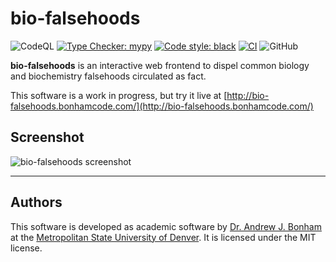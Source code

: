 # bio-falsehoods

![CodeQL](https://github.com/Paradoxdruid/bio-falsehoods/workflows/CodeQL/badge.svg) [![Type Checker: mypy](https://img.shields.io/badge/type%20checker-mypy-success?style=flat)](https://github.com/python/mypy) [![Code style: black](https://img.shields.io/badge/code%20style-black-000000.svg)](https://github.com/ambv/black) [![CI](https://github.com/Paradoxdruid/bio-falsehoods/actions/workflows/CI.yml/badge.svg)](https://github.com/Paradoxdruid/bio-falsehoods/actions/workflows/CI.yml)  ![GitHub](https://img.shields.io/github/license/Paradoxdruid/bio-falsehoods)

**bio-falsehoods** is an interactive web frontend to dispel common biology and biochemistry falsehoods circulated as fact.

This software is a work in progress, but try it live at [http://bio-falsehoods.bonhamcode.com/](http://bio-falsehoods.bonhamcode.com/)

## Screenshot

![bio-falsehoods screenshot](./assets/sample.png "Bio-Falsehoods screenshot")

----------------------------------

## Authors

This software is developed as academic software by [Dr. Andrew J. Bonham](https://github.com/Paradoxdruid) at the [Metropolitan State University of Denver](https://www.msudenver.edu). It is licensed under the MIT license.
